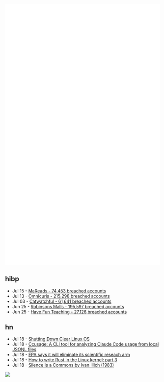 ![Metrics](https://raw.githubusercontent.com/phixion/phixion/master/metrics.svg)

## hibp

<!--
for https://github.com/phixion/phixion/blob/main/.github/workflows/feeds.yml
-->
<!--START_SECTION:haveibeenpwnd-->
- Jul 15 - [MaReads - 74,453 breached accounts](https://haveibeenpwned.com/Breach/MaReads)
- Jul 13 - [Omnicuris - 215,298 breached accounts](https://haveibeenpwned.com/Breach/Omnicuris)
- Jul 03 - [Catwatchful - 61,641 breached accounts](https://haveibeenpwned.com/Breach/Catwatchful)
- Jun 25 - [Robinsons Malls - 195,597 breached accounts](https://haveibeenpwned.com/Breach/RobinsonsMalls)
- Jun 25 - [Have Fun Teaching - 27,126 breached accounts](https://haveibeenpwned.com/Breach/HaveFunTeaching)
<!--END_SECTION:haveibeenpwnd-->

## hn

<!--
for https://github.com/phixion/phixion/blob/main/.github/workflows/feeds.yml
-->
<!--START_SECTION:hn-->
- Jul 18 - [Shutting Down Clear Linux OS](https://community.clearlinux.org/t/all-good-things-come-to-an-end-shutting-down-clear-linux-os/10716)
- Jul 18 - [Ccusage: A CLI tool for analyzing Claude Code usage from local JSONL files](https://github.com/ryoppippi/ccusage)
- Jul 18 - [EPA says it will eliminate its scientific reseach arm](https://www.nytimes.com/2025/07/18/climate/epa-firings-scientific-research.html)
- Jul 18 - [How to write Rust in the Linux kernel: part 3](https://lwn.net/SubscriberLink/1026694/3413f4b43c862629/)
- Jul 18 - [Silence Is a Commons by Ivan Illich (1983)](http://www.davidtinapple.com/illich/1983_silence_commons.html)
<!--END_SECTION:hn-->

<!--
for https://yhype.me
-->
![](https://hit.yhype.me/github/profile?user_id=13013670)
